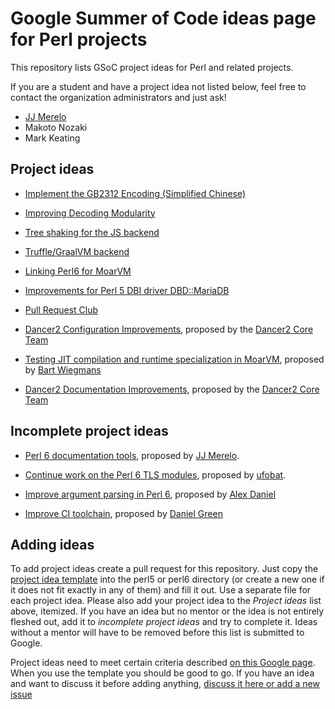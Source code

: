 Google Summer of Code ideas page for Perl projects
==================================================

This repository lists GSoC project ideas for Perl and related projects.

If you are a student and have a project idea not listed below, feel free to contact the organization administrators and just ask!

* [JJ Merelo](https://github.com/JJ)
* Makoto Nozaki
* Mark Keating


Project ideas
-------------

* [Implement the GB2312 Encoding (Simplified Chinese)](perl6/GB2312-encoding-decoding.md)

* [Improving Decoding Modularity](perl6/decoding-modularity.md)
  
* [Tree shaking for the JS backend](perl6/js-tree-shaking.md)

* [Truffle/GraalVM backend](perl6/truffle.md)

* [Linking Perl6 for MoarVM](perl6/linking.md)

* [Improvements for Perl 5 DBI driver DBD::MariaDB](perl5/DBD-MariaDB.pod)

* [Pull Request Club](perl5/PullRequestClub.md)

* [Dancer2 Configuration Improvements](perl5/dancer2-docs.md), proposed by the [Dancer2 Core Team](https://github.com/PerlDancer)

* [Testing JIT compilation and runtime specialization in MoarVM](perl6/spesh-jit-testing.md), proposed by [Bart Wiegmans](https://github.com/bdw)

* [Dancer2 Documentation Improvements](perl5/dancer2-docs.md), proposed by the [Dancer2 Core Team](https://github.com/PerlDancer)


Incomplete project ideas
------------------------

* [Perl 6 documentation tools](perl6/docs.md), proposed by [JJ Merelo](https://github.com/JJ).

* [Continue work on the Perl 6 TLS modules](perl6/TLS.md), proposed
  by [ufobat](https://github.com/ufobat).

* [Improve argument parsing in Perl 6](perl6/argument-parsing.md),
  proposed by [Alex Daniel](https://github.com/AlexDaniel)

* [Improve CI toolchain](perl6/build-toolchain-improvements.md),
  proposed by [Daniel Green](https://github.com/masterduke17)


Adding ideas
------------

To add project ideas create a pull request for this repository.
Just copy the [project idea template](project_template.md) into the perl5 or perl6 directory (or create a new one if it does not fit exactly in any of them) and fill it out. Use a separate file for each project idea.
Please also add your project idea to the *Project ideas* list above, itemized. If you have an idea but no mentor or the idea is not entirely fleshed out, add it to *incomplete project ideas* and try to complete it. Ideas without a mentor will have to be removed before this list is submitted to Google.

Project ideas need to meet certain criteria described [on this Google page](https://google.github.io/gsocguides/mentor/defining-a-project-ideas-list). When you use the template you should be good to go. If you have an idea and want to discuss it before adding anything, [discuss it here or add a new issue](https://github.com/perl-gsoc-2019/ideas/issues/8)

